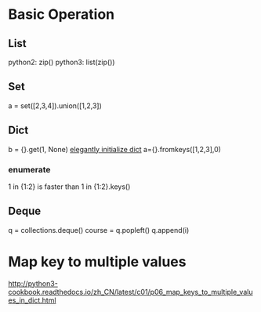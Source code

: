 # Basic Operation

## List
python2: zip()
python3: list(zip())

## Set
a = set([2,3,4]).union([1,2,3])

## Dict
b = {}.get(1, None)
[elegantly initialize dict](https://www.linuxzen.com/python-you-ya-de-cao-zuo-zi-dian.html)
a={}.fromkeys([1,2,3],0)

### enumerate
1 in {1:2} is faster than 1 in {1:2}.keys()


## Deque
q = collections.deque()
course = q.popleft()
q.append(i)



# Map key to multiple values
http://python3-cookbook.readthedocs.io/zh_CN/latest/c01/p06_map_keys_to_multiple_values_in_dict.html


